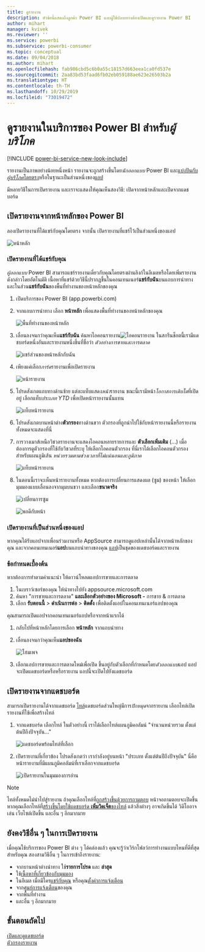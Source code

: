 ```yaml
---
title: ดูรายงาน
description: หัวข้อนี้แสดงถึงลูกค้า Power BI และผู้ใช้ปลายทางต้องเปิดและดูรายงาน Power BI
author: mihart
manager: kvivek
ms.reviewer: ''
ms.service: powerbi
ms.subservice: powerbi-consumer
ms.topic: conceptual
ms.date: 09/04/2018
ms.author: mihart
ms.openlocfilehash: fab986cbd5c6b0a55c18157d663eea1ca0fd537e
ms.sourcegitcommit: 2aa83bd53faad6fb02eb059188ae623e26503b2a
ms.translationtype: HT
ms.contentlocale: th-TH
ms.lasthandoff: 10/29/2019
ms.locfileid: "73019472"
---
```

# <a name="view-a-report-in-the-power-bi-service-for-consumers"></a>ดูรายงานในบริการของ Power BI สำหรับ*ผู้บริโภค*

[!INCLUDE [power-bi-service-new-look-include](../includes/power-bi-service-new-look-include.md)]

รายงานเป็นภาพอย่างน้อยหนึ่งหน้า รายงานจะถูกสร้างขึ้นโดย*นักออกแบบ* Power BI และ[แบ่งปันกับ*ผู้บริโภค*โดยตรง](end-user-shared-with-me.md)หรือในฐานะเป็นส่วนหนึ่งของ[แอป](end-user-apps.md) 

มีหลายวิธีในการเปิดรายงาน และเราจะแสดงให้คุณเห็นสองวิธี: เปิดจากหน้าหลักและเปิดจากแดชบอร์ด 

<!-- add art-->


## <a name="open-a-report-from-power-bi-home"></a>เปิดรายงานจากหน้าหลักของ Power BI
ลองเปิดรายงานที่ได้แชร์กับคุณโดยตรง จากนั้น เปิดรายงานที่แชร์ไว้เป็นส่วนหนึ่งของแอป

   ![หน้าหลัก](./media/end-user-report-open/power-bi-home-canvas.png)

### <a name="open-a-report-that-has-been-shared-with-you"></a>เปิดรายงานที่ได้แชร์กับคุณ
*ผู้ออกแบบ* Power BI สามารถแชร์รายงานเดี่ยวกับคุณโดยตรงผ่านลิงก์ในอีเมลหรือโดยเพิ่มรายงานดังกล่าวโดยอัตโนมัติ เนื้อหาที่แชร์ด้วยวิธีนี้ปรากฏขึ้นในคอนเทนเนอร์**แชร์กับฉัน**บนแถบการนำทาง และในส่วน**แชร์กับฉัน**ของพื้นที่ทำงานของหน้าหลักของคุณ

1. เปิดบริการของ Power BI (app.powerbi.com)

2. จากแถบการนำทาง เลือก **หน้าหลัก** เพื่อแสดงพื้นที่ทำงานของหน้าหลักของคุณ  

   ![พื้นที่ทำงานของหน้าหลัก](./media/end-user-report-open/power-bi-select-home-new.png)
   
3. เลื่อนลงจนกว่าคุณเห็น**แชร์กับฉัน** ค้นหาไอคอนรายงาน![ไอคอนรายงาน](./media/end-user-report-open/power-bi-report-icon.png) ในสกรีนช็อตนี้เรามีแดชบอร์ดหนึ่งอันและรายงานหนึ่งชิ้นที่ชื่อว่า *ตัวอย่างการขายและการตลาด* 
   
   ![แชร์ส่วนของหน้าหลักกับฉัน](./media/end-user-report-open/power-bi-shared-new.png)

4. เพียงแค่เลือก*การ์ด*รายงานเพื่อเปิดรายงาน

   ![หน้ารายงาน](./media/end-user-report-open/power-bi-open.png)

5. โปรดสังเกตแถบทางด้านซ้าย  แต่ละแท็บแสดง*หน้า*รายงาน ขณะนี้เรามีหน้า*โอกาสการเติบโต*ที่เปิดอยู่ เลือกแท็บ*ประเภท YTD* เพื่อเปิดหน้ารายงานนั้นแทน 

   ![แท็บหน้ารายงาน](./media/end-user-report-open/power-bi-ytd.png)

6. โปรดสังเกตบานหน้าต่าง**ตัวกรอง**ทางด้านขวา ตัวกรองที่ถูกนำไปใช้กับหน้ารายงานนี้หรือรายงานทั้งหมดจะแสดงที่นี่

7. การวางเมาส์เหนือวิชวลรายงานจะแสดงไอคอนหลายรายการและ **ตัวเลือกเพิ่มเติม** (...) เมื่อต้องการดูตัวกรองที่ใช้กับวิชวลที่ระบุ ให้เลือกไอคอนตัวกรอง ที่นี่เราได้เลือกไอคอนตัวกรองสำหรับแผนภูมิเส้น *หน่วยรวมตามช่วงเวลาที่ไม่แน่นอนและภูมิภาค*

   ![แท็บหน้ารายงาน](./media/end-user-report-open/power-bi-visual-filters.png)

6. ในตอนนี้เราจะเห็นหน้ารายงานทั้งหมด หากต้องการเปลี่ยนการแสดงผล (ซูม) ของหน้า ให้เลือกมุมมองแบบเลื่อนลงจากมุมบนขวา และเลือก**ขนาดจริง**

   ![เปลี่ยนการซูม](./media/end-user-report-open/power-bi-fit-new.png)

   ![พอดีกับหน้า](./media/end-user-report-open/power-bi-actual.png)

### <a name="open-a-report-that-is-part-of-an-app"></a>เปิดรายงานที่เป็นส่วนหนึ่งของแอป
หากคุณได้รับแอปจากเพื่อนร่วมงานหรือ AppSource สามารถดูแอปเหล่านั้นได้จากหน้าหลักของคุณ และจากคอนเทนเนอร์**แอป**บนแถบนำทางของคุณ [แอป](end-user-apps.md)เป็นชุดของแดชบอร์ดและรายงาน

### <a name="prerequisites"></a>ข้อกำหนดเบื้องต้น
หากต้องการทำตามคำแนะนำ ให้ดาวน์โหลดแอปการขายและการตลาด
1. ในเบราว์เซอร์ของคุณ ให้นำทางไปยัง appsource.microsoft.com
1. ค้นหา "การขายและการตลาด" **และเลือกตัวอย่างของ Microsoft -** การขาย & การตลาด
1. เลือก **รับตอนนี้** > **ดำเนินการต่อ** > **ติดตั้ง** เพื่อติดตั้งแอปในคอนเทนเนอร์แอปของคุณ 

คุณสามารถเปิดแอปจากคอนเทนเนอร์แอปหรือจากหน้าแรกได้
1. กลับไปที่หน้าหลักโดยการเลือก **หน้าหลัก** จากแถบนำทาง

7. เลื่อนลงจนกว่าคุณเห็น**แอปของฉัน**

   ![โฮมเพจ](./media/end-user-report-open/power-bi-app.png)

8. เลือกแอปการขายและการตลาดใหม่เพื่อเปิด ขึ้นอยู่กับตัวเลือกที่กำหนดโดย*ตัวออกแบบ*แอป แอปจะเปิดแดชบอร์ดหรือหรือรายงาน แอปนี้จะเปิดไปยังแดชบอร์ด  


## <a name="open-a-report-from-a-dashboard"></a>เปิดรายงานจากแดชบอร์ด
สามารถเปิดรายงานได้จากแดชบอร์ด [ไทล์](end-user-tiles.md)แดชบอร์ดส่วนใหญ่มีการ*ปักหมุด*จากรายงาน เลือกไทล์เปิดรายงานที่ใช้เพื่อสร้างไทล์ 

1. จากแดชบอร์ด เลือกไทล์ ในตัวอย่างนี้ เราได้เลือกไทล์แผนภูมิคอลัมน์ "จำนวนหน่วยรวม ตั้งแต่ต้นปีถึงปัจจุบัน..."

    ![แดชบอร์ดพร้อมไทล์ที่เลือก](./media/end-user-report-open/power-bi-dashboard.png)

2.  เปิดรายงานที่เกี่ยวข้อง โปรดสังเกตว่า เรากำลังอยู่บนหน้า "ประเภท ตั้งแต่ต้นปีถึงปัจจุบัน" นี่คือหน้ารายงานที่มีแผนภูมิคอลัมน์ที่เราเลือกจากแดชบอร์ด

    ![เปิดรายงานในมุมมองการอ่าน](./media/end-user-report-open/power-bi-report-tabs.png)

> [!NOTE]
> ไทล์ทั้งหมดไม่นำไปสู่รายงาน ถ้าคุณเลือกไทล์ที่[ถูกสร้างขึ้นด้วยการถามตอบ](end-user-q-and-a.md) หน้าจอถามตอบจะเปิดขึ้น หากคุณเลือกไทล์ที่[สร้างขึ้นโดยใช้แดชบอร์ด **เพิ่มวิดเจ็ต**ของไทล์](../service-dashboard-add-widget.md) แล้วสิ่งต่างๆ อาจเกิดขึ้นได้ วิดีโออาจเล่น เว็บไซต์เปิดขึ้น และอื่น ๆ อีกมากมาย  


##  <a name="still-more-ways-to-open-a-report"></a>ยังคงวิธีอื่น ๆ ในการเปิดรายงาน
เมื่อคุณใช้บริการของ Power BI ต่าง ๆ ได้คล่องแล้ว คุณจะรู้ว่าเวิร์กโฟลว์การทำงานแบบไหนที่ดีที่สุดสำหรับคุณ สองสามวิธีอื่น ๆ ในการเข้าถึงรายงาน:
- จากบานหน้าต่างนำทาง ใช้**รายการโปรด** และ **ล่าสุด**    
- ใช้[เนื้อหาที่เกี่ยวข้องกับมุมมอง](end-user-related.md)    
- ในอีเมล เมื่อมีใคร[แชร์กับคุณ](../service-share-reports.md) หรือคุณ[ตั้งค่าการแจ้งเตือน](end-user-alerts.md)    
- จาก[ศูนย์การแจ้งเตือน](end-user-notification-center.md)ของคุณ    
- จากพื้นที่ทำงาน
- และอื่น ๆ อีกมากมาย

## <a name="next-steps"></a>ขั้นตอนถัดไป
[เปิดและดูแดชบอร์ด](end-user-dashboard-open.md)    
[ตัวกรองรายงาน](end-user-report-filter.md)

